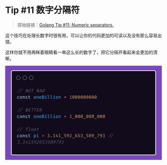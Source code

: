 # Tip #11 数字分隔符

>  原始链接：[Golang Tip #11: Numeric separators.](https://twitter.com/func25/status/1736002190614085979)
>

这个技巧在处理长数字时很有用，可以让你的代码更加的可读以及没有那么容易出错。

这样你就不用再眯着眼睛看一串这么长的数字了，把它分隔开看起来会更加的清晰。

![](./images/011/011_01.jpg)